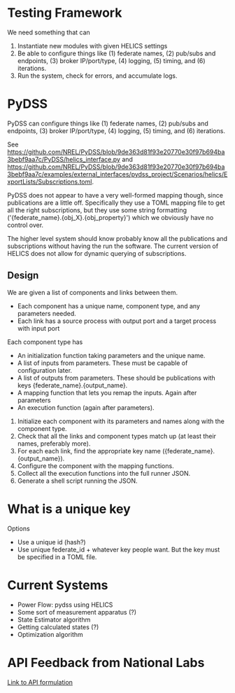 # Testing Framework

We need something that can
1. Instantiate new modules with given HELICS settings
2. Be able to configure things like (1) federate names, (2) pub/subs and endpoints, (3) broker IP/port/type, (4) logging, (5) timing, and (6) iterations.
3. Run the system, check for errors, and accumulate logs.

# PyDSS
PyDSS can configure things like (1) federate names, (2) pub/subs and endpoints, (3) broker IP/port/type, (4) logging, (5) timing, and (6) iterations.

See https://github.com/NREL/PyDSS/blob/9de363d81f93e20770e30f97b694ba3bebf9aa7c/PyDSS/helics_interface.py and https://github.com/NREL/PyDSS/blob/9de363d81f93e20770e30f97b694ba3bebf9aa7c/examples/external_interfaces/pydss_project/Scenarios/helics/ExportLists/Subscriptions.toml.

PyDSS does not appear to have a very well-formed mapping though, since publications are a little off. Specifically they use
a TOML mapping file to get all the right subscriptions, but they use some string formatting ('{federate_name}.{obj_X}.{obj_property}') which we obviously
have no control over.

The higher level system should know probably know all the publications and subscriptions without having the run the software. The current version of HELICS
does not allow for dynamic querying of subscriptions.

## Design

We are given a list of components and links between them.
- Each component has a unique name, component type, and any parameters needed.
- Each link has a source process with output port and a target process with input port

Each component type has
- An initialization function taking parameters and the unique name.
- A list of inputs from parameters. These must be capable of configuration later.
- A list of outputs from parameters. These should be publications with keys {federate_name}.{output_name}.
- A mapping function that lets you remap the inputs. Again after parameters
- An execution function (again after parameters).

1. Initialize each component with its parameters and names along with the component type.
2. Check that all the links and component types match up (at least their names, preferably more).
3. For each each link, find the appropriate key name ({federate_name}.{output_name}).
4. Configure the component with the mapping functions.
5. Collect all the execution functions into the full runner JSON.
6. Generate a shell script running the JSON.

# What is a unique key

Options
- Use a unique id (hash?)
- Use unique federate_id + whatever key people want. But the key must be specified in a TOML file.

# Current Systems

- Power Flow: pydss using HELICS
- Some sort of measurement apparatus (?)
- State Estimator algorithm
- Getting calculated states (?)
- Optimization algorithm


# API Feedback from National Labs

[Link to API formulation](https://app.box.com/folder/151925709259?s=ea9i5z61uqoej46ne6bd1g74snqfqo2k)

